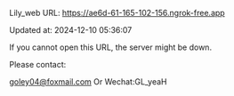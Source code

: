 Lily_web URL: https://ae6d-61-165-102-156.ngrok-free.app

Updated at: 2024-12-10 05:36:07

If you cannot open this URL, the server might be down.

Please contact: 

goley04@foxmail.com Or Wechat:GL_yeaH